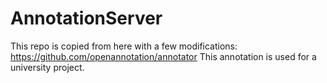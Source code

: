 # AnnotationServer

This repo is copied from here with a few modifications: https://github.com/openannotation/annotator
This annotation is used for a university project.
